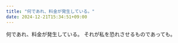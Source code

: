 ```yaml
---
title: "何であれ、料金が発生している。"
date: 2024-12-21T15:34:51+09:00
---
```

何であれ、料金が発生している。
それが私を恐れさせるものであっても。
